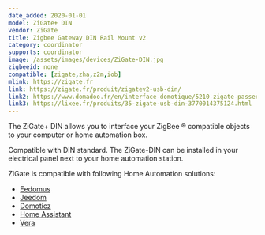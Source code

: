 ```yaml
---
date_added: 2020-01-01
model: ZiGate+ DIN
vendor: ZiGate
title: Zigbee Gateway DIN Rail Mount v2
category: coordinator
supports: coordinator
image: /assets/images/devices/ZiGate-DIN.jpg
zigbeeid: none
compatible: [zigate,zha,z2m,iob]
mlink: https://zigate.fr
link: https://zigate.fr/produit/zigatev2-usb-din/
link2: https://www.domadoo.fr/en/interface-domotique/5210-zigate-passerelle-zigbee-sur-rail-din-zigate-din-3770014375049.html
link3: https://lixee.fr/produits/35-zigate-usb-din-3770014375124.html
---
```

The ZiGate+ DIN allows you to interface your ZigBee ® compatible objects to your computer or home automation box.

Compatible with DIN standard. The ZiGate-DIN can be installed in your electrical panel next to your home automation station.

ZiGate is compatible with following Home Automation solutions:
* [Eedomus](https://doc.eedomus.com/view/Eedomus_et_Zigate)
* [Jeedom](https://github.com/doudz/zigate)
* [Domoticz](https://www.domoticz.com/wiki/Zigate)
* [Home Assistant](https://community.home-assistant.io/search?q=zigate)
* [Vera](https://github.com/vosmont/Vera-Plugin-ZiGateGateway)
